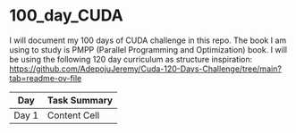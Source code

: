 # 100_day_CUDA
I will document my 100 days of CUDA challenge in this repo. 
The book I am using to study is PMPP (Parallel Programming and Optimization) book. 
I will be using the following 120 day curriculum as structure inspiration: https://github.com/AdepojuJeremy/Cuda-120-Days-Challenge/tree/main?tab=readme-ov-file

| Day           | Task Summary  |
| ------------- | ------------- |
| Day 1         | Content Cell  |

